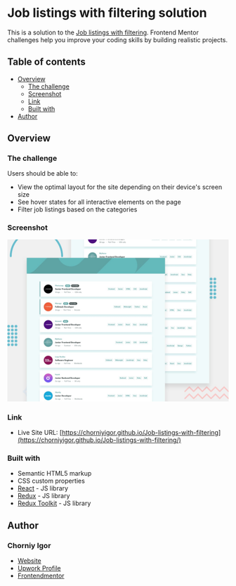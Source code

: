 # Job listings with filtering solution

This is a solution to the [Job listings with filtering](https://www.frontendmentor.io/challenges/job-listings-with-filtering-ivstIPCt). Frontend Mentor challenges help you improve your coding skills by building realistic projects.

## Table of contents

- [Overview](#overview)
  - [The challenge](#the-challenge)
  - [Screenshot](#screenshot)
  - [Link](#link)
  - [Built with](#built-with)
- [Author](#author)

## Overview

### The challenge

Users should be able to:

- View the optimal layout for the site depending on their device's screen size
- See hover states for all interactive elements on the page
- Filter job listings based on the categories

### Screenshot

![](./technical_task/design/desktop-preview.jpg)

### Link

- Live Site URL: [https://chorniyigor.github.io/Job-listings-with-filtering](https://chorniyigor.github.io/Job-listings-with-filtering/)

### Built with

- Semantic HTML5 markup
- CSS custom properties
- [React](https://reactjs.org/) - JS library
- [Redux](https://redux.js.org/) - JS library
- [Redux Toolkit](https://redux-toolkit.js.org/) - JS library

## Author

### Chorniy Igor

- [Website](https://igorc.site/)
- [Upwork Profile](https://www.upwork.com/freelancers/~01c5afe5dda1df0850)
- [Frontendmentor](https://www.frontendmentor.io/solutions/job-listings-with-filtering-solution-2jZOsZ5cSV)



